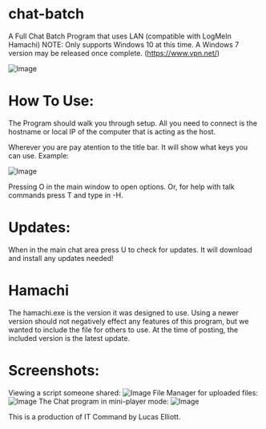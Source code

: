 # chat-batch
A Full Chat Batch Program that uses LAN (compatible with LogMeIn Hamachi)
NOTE: Only supports Windows 10 at this time. A Windows 7 version may be released once complete.
  (https://www.vpn.net/)
  
![Image](https://i.postimg.cc/65C95fyt/screenshot-53.png)
  
  
# How To Use:
The Program should walk you through setup. All you need to connect is the hostname or local IP of the computer that is acting as the host.

Wherever you are pay atention to the title bar. It will show what keys you can use. Example:


![Image](https://s8.postimg.cc/z0txjt1f9/Title.png)

Pressing O in the main window to open options. Or, for help with talk commands press T and type in -H.

# Updates:
When in the main chat area press U to check for updates. It will download and install any updates needed!

# Hamachi
The hamachi.exe is the version it was designed to use. Using a newer version should not negatively effect any features of this program, but we wanted to include the file for others to use. At the time of posting, the included version is the latest update.

# Screenshots:
Viewing a script someone shared:
![Image](https://i.postimg.cc/Rhby7R4s/screenshot-57.png)
File Manager for uploaded files:
![Image](https://i.postimg.cc/cLm0f1Rz/screenshot-54.png)
The Chat program in mini-player mode:
![Image](https://i.postimg.cc/1XwZXyRJ/screenshot-55.png)


This is a production of IT Command by Lucas Elliott.
